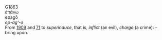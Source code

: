 <body>
  <p>G1863<br>  ἐπάγω  <br> epagō  <br><i>ep-ag‘-o </i><br>From <a href="g1909.htm">1909</a> and <a href="g0071.htm">71</a>  to <i>superinduce</i>, that is, <i>inflict</i> (an evil), <i>charge</i> (a crime): - bring upon.<br></p>
 </body>